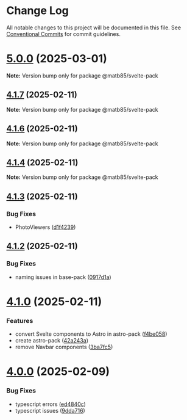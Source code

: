 # Change Log

All notable changes to this project will be documented in this file.
See [Conventional Commits](https://conventionalcommits.org) for commit guidelines.

# [5.0.0](https://github.com/Matb85/components-pack/compare/v4.1.7...v5.0.0) (2025-03-01)

**Note:** Version bump only for package @matb85/svelte-pack

## [4.1.7](https://github.com/Matb85/components-pack/compare/v4.1.6...v4.1.7) (2025-02-11)

**Note:** Version bump only for package @matb85/svelte-pack

## [4.1.6](https://github.com/Matb85/components-pack/compare/v4.1.5...v4.1.6) (2025-02-11)

**Note:** Version bump only for package @matb85/svelte-pack

## [4.1.4](https://github.com/Matb85/components-pack/compare/v4.1.3...v4.1.4) (2025-02-11)

**Note:** Version bump only for package @matb85/svelte-pack

## [4.1.3](https://github.com/Matb85/components-pack/compare/v4.1.2...v4.1.3) (2025-02-11)

### Bug Fixes

* PhotoViewers ([d1f4239](https://github.com/Matb85/components-pack/commit/d1f4239f4f7822debd05fc3c4a067509dce01842))

## [4.1.2](https://github.com/Matb85/components-pack/compare/v4.1.1...v4.1.2) (2025-02-11)

### Bug Fixes

* naming issues in base-pack ([0917d1a](https://github.com/Matb85/components-pack/commit/0917d1a12e0a76cd1fa6422e5226da236fb3e9f5))

# [4.1.0](https://github.com/Matb85/components-pack/compare/v4.0.0...v4.1.0) (2025-02-11)

### Features

* convert Svelte components to Astro in astro-pack ([f4be058](https://github.com/Matb85/components-pack/commit/f4be058ce0f470c17319c3f1f093aa3f1aafc160))
* create astro-pack ([42a243a](https://github.com/Matb85/components-pack/commit/42a243af41bfc8ce1f0816fb677c63b4e70c0c54))
* remove Navbar components ([3ba7fc5](https://github.com/Matb85/components-pack/commit/3ba7fc56353f7ea46eabd1e5fdb6ddd824b9d7c0))

# [4.0.0](https://github.com/Matb85/components-pack/compare/v3.0.1...v4.0.0) (2025-02-09)

### Bug Fixes

* typescript errors ([ed4840c](https://github.com/Matb85/components-pack/commit/ed4840c81937d97cf5c55fb6838d38b9548aba56))
* typescript issues ([9dda716](https://github.com/Matb85/components-pack/commit/9dda7161470cf642b6402c5d2855bfcc432ed5e8))
